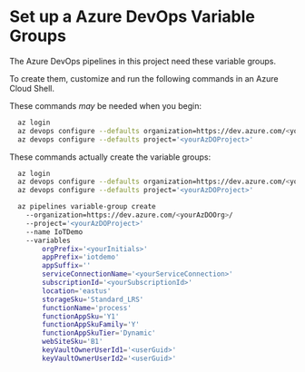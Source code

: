 # Set up a Azure DevOps Variable Groups

The Azure DevOps pipelines in this project need these variable groups.

To create them, customize and run the following commands in an Azure Cloud Shell.

These commands *may* be needed when you begin:

``` bash
  az login
  az devops configure --defaults organization=https://dev.azure.com/<yourAzDOOrg>/ 
  az devops configure --defaults project='<yourAzDOProject>' 
```

These commands actually create the variable groups:

``` bash
  az login
  az devops configure --defaults organization=https://dev.azure.com/<yourAzDOOrg>/ 
  az devops configure --defaults project='<yourAzDOProject>' 

  az pipelines variable-group create 
    --organization=https://dev.azure.com/<yourAzDOOrg>/ 
    --project='<yourAzDOProject>' 
    --name IoTDemo
    --variables 
        orgPrefix='<yourInitials>' 
        appPrefix='iotdemo' 
        appSuffix=''
        serviceConnectionName='<yourServiceConnection>' 
        subscriptionId='<yourSubscriptionId>' 
        location='eastus' 
        storageSku='Standard_LRS' 
        functionName='process'
        functionAppSku='Y1' 
        functionAppSkuFamily='Y' 
        functionAppSkuTier='Dynamic' 
        webSiteSku='B1'
        keyVaultOwnerUserId1='<userGuid>'
        keyVaultOwnerUserId2='<userGuid>'
```
